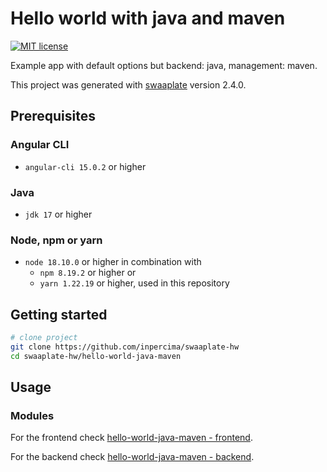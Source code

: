 # Hello world with java and maven

[![MIT license](https://img.shields.io/badge/license-MIT-blue.svg)](./LICENSE.md)

Example app with default options but backend: java, management: maven.

This project was generated with [swaaplate](https://github.com/inpercima/swaaplate) version 2.4.0.

## Prerequisites

### Angular CLI

* `angular-cli 15.0.2` or higher

### Java

* `jdk 17` or higher

### Node, npm or yarn

* `node 18.10.0` or higher in combination with
  * `npm 8.19.2` or higher or
  * `yarn 1.22.19` or higher, used in this repository

## Getting started

```bash
# clone project
git clone https://github.com/inpercima/swaaplate-hw
cd swaaplate-hw/hello-world-java-maven
```

## Usage

### Modules

For the frontend check [hello-world-java-maven - frontend](./frontend).

For the backend check [hello-world-java-maven - backend](./backend).
